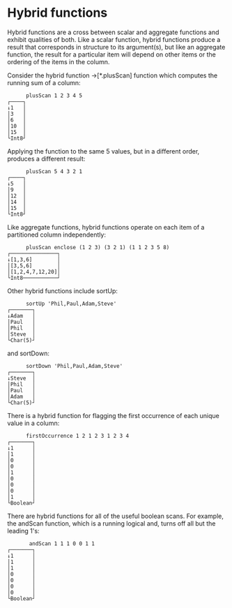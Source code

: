# Hybrid functions

Hybrid functions are a cross between scalar and aggregate functions and exhibit qualities of both.
Like a scalar function, hybrid functions produce a result that corresponds in structure to its
argument(s), but like an aggregate function, the result for a particular item will depend on other
items or the ordering of the items in the column.

Consider the hybrid function →[*.plusScan] function which computes the running sum of a column:

~~~
      plusScan 1 2 3 4 5
┌────┐
↓1   │
│3   │
│6   │
│10  │
│15  │
└Int8┘
~~~

Applying the function to the same 5 values, but in a different order, produces a different result:

~~~
      plusScan 5 4 3 2 1
┌────┐
↓5   │
│9   │
│12  │
│14  │
│15  │
└Int8┘
~~~

Like aggregate functions, hybrid functions operate on each item of a partitioned column independently:

~~~
      plusScan enclose (1 2 3) (3 2 1) (1 1 2 3 5 8)
┌───────────────┐
↓[1,3,6]        │
│[3,5,6]        │
│[1,2,4,7,12,20]│
└Int8───────────┘
~~~

Other hybrid functions include sortUp:

~~~
      sortUp 'Phil,Paul,Adam,Steve'
┌───────┐
↓Adam   │
│Paul   │
│Phil   │
│Steve  │
└Char(5)┘
~~~

and sortDown:

~~~
      sortDown 'Phil,Paul,Adam,Steve'
┌───────┐
↓Steve  │
│Phil   │
│Paul   │
│Adam   │
└Char(5)┘
~~~

There is a hybrid function for flagging the first occurrence of each unique value in a column:

~~~
      firstOccurrence 1 2 1 2 3 1 2 3 4
┌───────┐
↓1      │
│1      │
│0      │
│0      │
│1      │
│0      │
│0      │
│0      │
│1      │
└Boolean┘
~~~

There are hybrid functions for all of the useful boolean scans. For example, the andScan function,
which is a running logical and, turns off all but the leading 1's:

~~~
       andScan 1 1 1 0 0 1 1
┌───────┐
↓1      │
│1      │
│1      │
│0      │
│0      │
│0      │
│0      │
└Boolean┘
~~~

